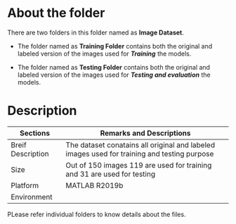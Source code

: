 # About the folder

There are two folders in this folder named as **Image Dataset**.

- The folder named as **Training Folder** contains both the original and labeled version of the images used for ***Training*** the models.

- The folder named as **Testing Folder** contains both the original and labeled version of the images used for ***Testing and evaluation*** the models.


# Description

| Sections   |  Remarks and Descriptions   |
| -----------------   | --------    |
|Breif Description| The dataset conatains all original and labeled images used for training and testing purpose|
|Size|Out of 150 images 119 are used for training and 31 are used for testing|
|Platform|MATLAB R2019b|
|Environment|


PLease refer individual folders to know details about the files.

